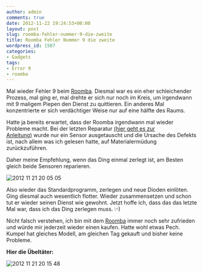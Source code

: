 ```yaml
---
author: admin
comments: true
date: 2012-11-22 19:24:53+00:00
layout: post
slug: roomba-fehler-nummer-9-die-zweite
title: Roomba Fehler Nummer 9 die zweite
wordpress_id: 1507
categories:
- Gadgets
tags:
- Error 9
- roomba
---
```


Mal wieder Fehler 9 beim [Roomba](http://www.amazon.de/gp/product/B002P68ADQ/ref=as_li_ss_tl?ie=UTF8&camp=1638&creative=19454&creativeASIN=B002P68ADQ&linkCode=as2&tag=ekiwide0b-21). Diesmal war es ein eher schleichender Prozess, mal ging er, mal drehte er sich nur noch im Kreis, um irgendwann mit 9 maligem Piepen den Dienst zu quittieren. Ein anderes Mal konzentrierte er sich verdächtiger Weise nur auf eine hälfte des Raums.




Hatte ja bereits erwartet, dass der Roomba irgendwann mal wieder Probleme macht. Bei der letzten Reparatur [(hier geht es zur Anleitung)](https://andydunkel.net/gadgets/sonstiges/2012/03/11/roomba-fehler-9reparaturanleitung.html) wurde nur ein Sensor ausgetauscht und die Ursache des Defekts ist, nach allem was ich gelesen hatte, auf Materialermüdung zurückzuführen.




Daher meine Empfehlung, wenn das Ding einmal zerlegt ist, am Besten gleich beide Sensoren reparieren. 




![2012 11 21 20 05 05](https://andydunkel.net/assets/uploads/2012/11/2012-11-21-20.05.05.jpg)




Also wieder das Standardprogramm, zerlegen und neue Dioden einlöten. Ging diesmal auch wesentlich flotter. Wieder zusammensetzen und schon tut er wieder seinen Dienst wie gewohnt. Jetzt hoffe ich, dass das das letzte Mal war, dass ich das Ding zerlegen muss. :-)




Nicht falsch verstehen, ich bin mit dem [Roomba](http://www.amazon.de/gp/product/B002P68ADQ/ref=as_li_ss_tl?ie=UTF8&camp=1638&creative=19454&creativeASIN=B002P68ADQ&linkCode=as2&tag=ekiwide0b-21) immer noch sehr zufrieden und würde mir jederzeit wieder einen kaufen. Hatte wohl etwas Pech. Kumpel hat gleiches Modell, am gleichen Tag gekauft und bisher keine Probleme. 




**Hier die Übeltäter:**




![2012 11 21 20 15 48](https://andydunkel.net/assets/uploads/2012/11/2012-11-21-20.15.48.jpg)
